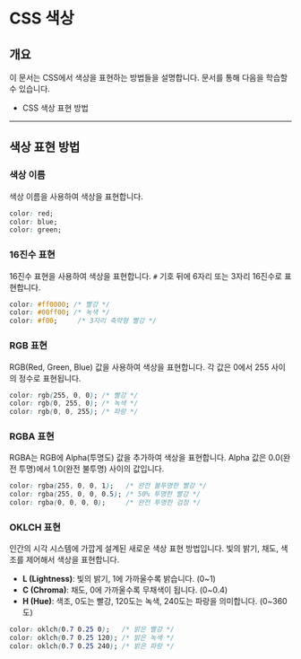 # CSS 색상

## 개요

이 문서는 CSS에서 색상을 표현하는 방법들을 설명합니다. 문서를 통해 다음을 학습할 수 있습니다.

- CSS 색상 표현 방법

---

## 색상 표현 방법

### 색상 이름

색상 이름을 사용하여 색상을 표현합니다.

```css
color: red;
color: blue;
color: green;
```

### 16진수 표현

16진수 표현을 사용하여 색상을 표현합니다. `#` 기호 뒤에 6자리 또는 3자리 16진수로 표현합니다.

```css
color: #ff0000; /* 빨강 */
color: #00ff00; /* 녹색 */
color: #f00;     /* 3자리 축약형 빨강 */
```

### RGB 표현

RGB(Red, Green, Blue) 값을 사용하여 색상을 표현합니다. 각 값은 0에서 255 사이의 정수로 표현됩니다.

```css
color: rgb(255, 0, 0); /* 빨강 */
color: rgb(0, 255, 0); /* 녹색 */
color: rgb(0, 0, 255); /* 파랑 */
```

### RGBA 표현

RGBA는 RGB에 Alpha(투명도) 값을 추가하여 색상을 표현합니다. Alpha 값은 0.0(완전 투명)에서 1.0(완전 불투명) 사이의 값입니다.

```css
color: rgba(255, 0, 0, 1);   /* 완전 불투명한 빨강 */
color: rgba(255, 0, 0, 0.5); /* 50% 투명한 빨강 */
color: rgba(0, 0, 0, 0);     /* 완전 투명한 검정 */
```

### OKLCH 표현

인간의 시각 시스템에 가깝게 설계된 새로운 색상 표현 방법입니다. 빛의 밝기, 채도, 색조를 제어해서 색상을 표현합니다.

- **L (Lightness)**: 빛의 밝기, 1에 가까울수록 밝습니다. (0~1)
- **C (Chroma)**: 채도, 0에 가까울수록 무채색이 됩니다. (0~0.4)
- **H (Hue)**: 색조, 0도는 빨강, 120도는 녹색, 240도는 파랑을 의미합니다. (0~360도)

```css
color: oklch(0.7 0.25 0);   /* 밝은 빨강 */
color: oklch(0.7 0.25 120); /* 밝은 녹색 */
color: oklch(0.7 0.25 240); /* 밝은 파랑 */
```
